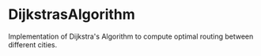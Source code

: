 # DijkstrasAlgorithm
Implementation of Dijkstra's Algorithm to compute optimal routing between different cities.
